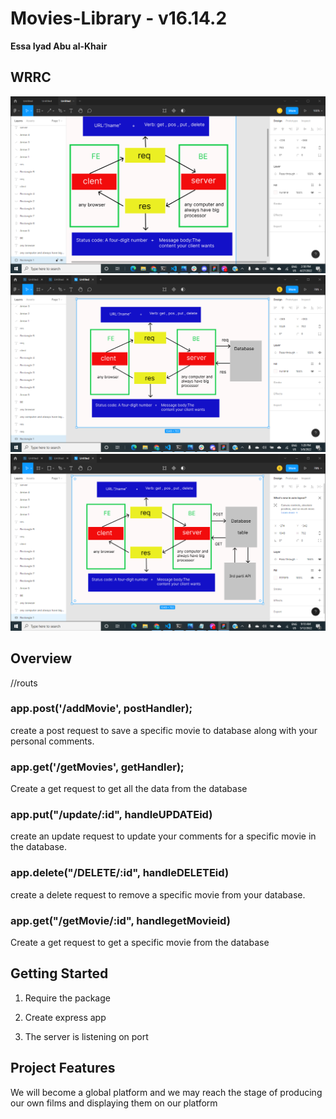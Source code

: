 # Movies-Library - v16.14.2

**Essa Iyad Abu al-Khair**

## WRRC

![](wrrc.png)
![](2022-05-08%20(16).png)
![](2022-05-12%20(15).png)

## Overview

//routs

### app.post('/addMovie', postHandler);

create a post request to save a specific movie to database along with your personal comments.

### app.get('/getMovies', getHandler);
Create a get request to get all the data from the database

### app.put("/update/:id", handleUPDATEid)

create an update request to update your comments for a specific movie in the database.

### app.delete("/DELETE/:id", handleDELETEid)

create a delete request to remove a specific movie from your database.

### app.get("/getMovie/:id", handlegetMovieid)

Create a get request to get a specific movie from the database




## Getting Started

1. Require the package

2. Create express app

3. The server is listening on port


## Project Features

We will become a global platform and we may reach the stage of producing our own films and displaying them on our platform
